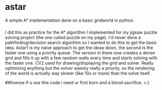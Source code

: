 # astar
A simple A* implementation done on a basic gridworld in python.

###
I did this as practice for the A* algorithm I implemented for my jigsaw puzzle solving project (the one called puzzle on my page). 
I'd never done a pathfinding/decision search algorithm so I wanted to do this to get the basic idea.
Astar1 is my naive approach to get the ideas down, the second is the faster one using a priority queue.
The version in there now creates a dense grid and fills it up with a few random walls every time and starts solving with the faster one.
CV2 used for drawing/displaying the grid and solver.
Really optimizing anything but the solver wasnty really a priority, so the rendering of the world is actually way slower (like 10x or more) than
the solve itself.

##license
if u use this code i need ur first born and a blood sacrifice. >:)
